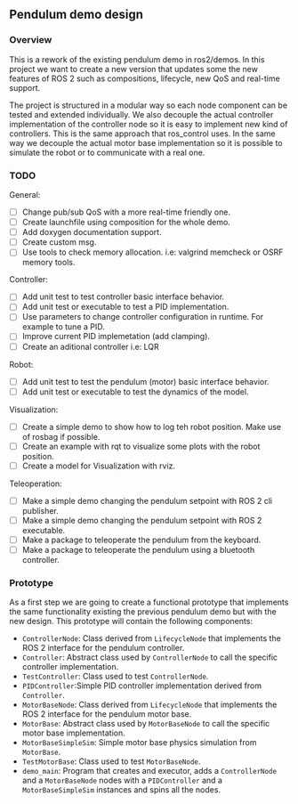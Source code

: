 ## Pendulum demo design

### Overview

This is a rework of the existing pendulum demo in ros2/demos. In this project we want to create a new version that updates some the new features of ROS 2 such as compositions, lifecycle, new QoS and real-time support.

The project is structured in a modular way so each node component can be tested and extended individually. We also decouple the actual controller implementation of the controller node so it is easy to implement new kind of controllers. This is the same approach that ros_control uses. In the same way we decouple the actual motor base implementation so it is possible to simulate the robot or to communicate with a real one.  

### TODO

General:

* [ ] Change pub/sub QoS with a more real-time friendly one.
* [ ] Create launchfile using composition for the whole demo.
* [ ] Add doxygen documentation support.
* [ ] Create custom msg.
* [ ] Use tools to check memory allocation. i.e: valgrind memcheck or OSRF memory tools.

Controller:

* [ ] Add unit test to test controller basic interface behavior.
* [ ] Add unit test or executable to test a PID implementation.
* [ ] Use parameters to change controller configuration in runtime. For example to tune a PID.
* [ ] Improve current PID implemetation (add clamping).
* [ ] Create an aditional controller i.e: LQR

Robot:

* [ ] Add unit test to test the pendulum (motor) basic interface behavior.
* [ ] Add unit test or executable to test the dynamics of the model.

Visualization:

* [ ] Create a simple demo to show how to log teh robot position. Make use of rosbag if possible.
* [ ] Create an example with rqt to visualize some plots with the robot position.
* [ ] Create a model for Visualization with rviz.

Teleoperation:

* [ ] Make a simple demo changing the pendulum setpoint with ROS 2 cli publisher.
* [ ] Make a simple demo changing the pendulum setpoint with ROS 2 executable.
* [ ] Make a package to teleoperate the pendulum from the keyboard.
* [ ] Make a package to teleoperate the pendulum using a bluetooth controller.

### Prototype

As a first step we are going to create a functional prototype that implements the same functionality existing the previous pendulum demo but with the new design. This prototype will contain the following components:

* `ControllerNode`: Class derived from `LifecycleNode` that implements the ROS 2 interface for the pendulum controller.
* `Controller`: Abstract class used by `ControllerNode` to call the specific controller implementation.
* `TestController`: Class used to test `ControllerNode`.
* `PIDController`:Simple PID controller implementation derived from `Controller`.
* `MotorBaseNode`: Class derived from `LifecycleNode` that implements the ROS 2 interface for the pendulum motor base.
* `MotorBase`: Abstract class used by `MotorBaseNode` to call the specific motor base implementation.
* `MotorBaseSimpleSim`: Simple motor base physics simulation from `MotorBase`.
* `TestMotorBase`: Class used to test `MotorBaseNode`.
* `demo_main`: Program that creates and executor, adds a `ControllerNode` and a `MotorBaseNode` nodes with a `PIDController` and a `MotorBaseSimpleSim` instances and spins all the nodes.
